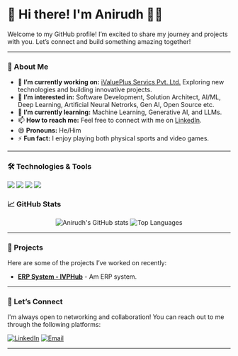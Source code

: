 # 👋 Hi there! I'm Anirudh 👨‍💻

Welcome to my GitHub profile! I’m excited to share my journey and projects with you. Let’s connect and build something amazing together!

---

### 📖 About Me
- 🔭 **I’m currently working on:** [iValuePlus Servics Pvt. Ltd.](https://ivalueplus.com/)
  Exploring new technologies and building innovative projects.
- 👀 **I’m interested in:**
  Software Development, Solution Architect, AI/ML, Deep Learning, Artificial Neural Netrorks, Gen AI, Open Source etc. 
- 🌱 **I’m currently learning:** 
  Machine Learning, Generative AI, and LLMs.
- 📫 **How to reach me:** Feel free to connect with me on [LinkedIn](https://www.linkedin.com/in/anirudhpanwar2000).
- 😄 **Pronouns:** He/Him
- ⚡ **Fun fact:** I enjoy playing both physical sports and video games.

---

### 🛠️ Technologies & Tools
<p align="left">
  <img src="https://img.shields.io/badge/Code-JavaScript-informational?style=flat&logo=javascript&color=F7DF1E">
  <img src="https://img.shields.io/badge/Code-Python-informational?style=flat&logo=python&color=3776AB">
  <img src="https://img.shields.io/badge/Framework-React-informational?style=flat&logo=react&color=61DAFB">
  <img src="https://img.shields.io/badge/Framework-Django-informational?style=flat&logo=django&color=092E20">
  <!-- Add more badges for other languages and tools you work with -->
</p>

### 📈 GitHub Stats
<p align="center">
  <img src="https://github-readme-stats.vercel.app/api?username=AnirudhAP2k&show_icons=true&theme=radical" alt="Anirudh's GitHub stats" />
  <img src="https://github-readme-stats.vercel.app/api/top-langs/?username=AnirudhAP2k&layout=compact&theme=radical" alt="Top Languages" />
</p>

---

### 📌 Projects
Here are some of the projects I’ve worked on recently:

- [**ERP System - IVPHub**](https://bitbucket.org/ivalueplus/ivalueplus_ivphub/) - Am ERP system.
  
<!-- Add more projects with links as needed -->

---

### 🤝 Let’s Connect
I'm always open to networking and collaboration! You can reach out to me through the following platforms:

[![LinkedIn](https://img.shields.io/badge/LinkedIn-Connect-blue?style=flat&logo=linkedin)](https://www.linkedin.com/in/anirudhpanwar2000)
[![Email](https://img.shields.io/badge/Email-Contact-blue?style=flat&logo=gmail)](mailto:anirudh0976@gmail.com)

---

<!--
AnirudhAP2k/AnirudhAP2k is a ✨ special ✨ repository because its `README.md` (this file) appears on your GitHub profile.
You can click the Preview link to take a look at your changes.
-->
